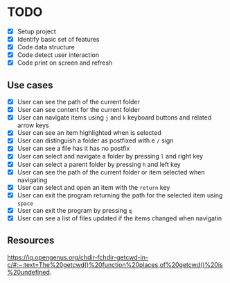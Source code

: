 # TODO

- [x] Setup project
- [x] Identify basic set of features
- [x] Code data structure
- [x] Code detect user interaction
- [x] Code print on screen and refresh

## Use cases
- [x] User can see the path of the current folder
- [x] User can see content for the current folder
- [x] User can navigate items using `j` and `k` keyboard buttons and related arrow keys
- [x] User can see an item highlighted when is selected
- [x] User can distinguish a folder as postfixed with e `/` sign
- [x] User can see a file has it has no postfix
- [x] User can select and navigate a folder by pressing `l`  and right key
- [x] User can select a parent folder by pressing `h` and left key
- [x] User can see the path of the current folder or item selected when navigating
- [x] User can select and open an item with the `return` key
- [x] User can exit the program returning the path for the selected item using `space` 
- [x] User can exit the program by pressing `q`
- [x] User can see a list of files updated if the items changed when navigatin

## Resources
https://iq.opengenus.org/chdir-fchdir-getcwd-in-c/#:~:text=The%20getcwd()%20function%20places,of%20getcwd()%20is%20undefined.
